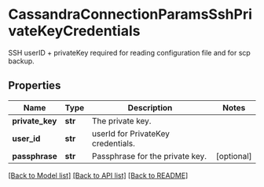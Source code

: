 # CassandraConnectionParamsSshPrivateKeyCredentials

SSH  userID + privateKey required for reading configuration file and for scp backup.

## Properties
Name | Type | Description | Notes
------------ | ------------- | ------------- | -------------
**private_key** | **str** | The private key. | 
**user_id** | **str** | userId for PrivateKey credentials. | 
**passphrase** | **str** | Passphrase for the private key. | [optional] 

[[Back to Model list]](../README.md#documentation-for-models) [[Back to API list]](../README.md#documentation-for-api-endpoints) [[Back to README]](../README.md)


